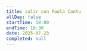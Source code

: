 ```yaml
---
title: salir con Paola Cantu
allDay: false
startTime: 18:00
endTime: 18:30
date: 2025-07-23
completed: null
---
```

